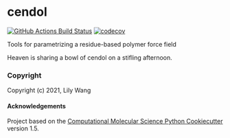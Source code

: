 cendol
==============================
[//]: # (Badges)
[![GitHub Actions Build Status](https://github.com/REPLACE_WITH_OWNER_ACCOUNT/cendol/workflows/CI/badge.svg)](https://github.com/REPLACE_WITH_OWNER_ACCOUNT/cendol/actions?query=workflow%3ACI)
[![codecov](https://codecov.io/gh/REPLACE_WITH_OWNER_ACCOUNT/cendol/branch/master/graph/badge.svg)](https://codecov.io/gh/REPLACE_WITH_OWNER_ACCOUNT/cendol/branch/master)


Tools for parametrizing a residue-based polymer force field


Heaven is sharing a bowl of cendol on a stifling afternoon.

### Copyright

Copyright (c) 2021, Lily Wang


#### Acknowledgements
 
Project based on the 
[Computational Molecular Science Python Cookiecutter](https://github.com/molssi/cookiecutter-cms) version 1.5.
